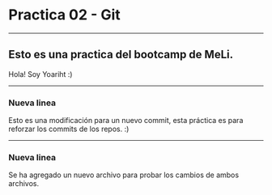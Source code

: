 # Practica 02 - Git 

---

## Esto es una practica del bootcamp de MeLi.

Hola! Soy Yoariht :)

--- 

### Nueva linea

Esto es una modificación para un nuevo commit, esta práctica es para reforzar los commits de los repos. :) 

--- 

### Nueva linea 

Se ha agregado un nuevo archivo para probar los cambios de ambos archivos.


